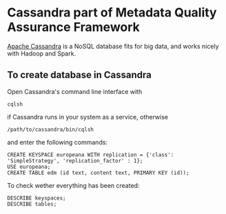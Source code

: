 # Cassandra part of Metadata Quality Assurance Framework

[Apache Cassandra](http://cassandra.apache.org/) is a NoSQL database fits for big data, and works nicely with Hadoop and Spark.

## To create database in Cassandra

Open Cassandra's command line interface with

    cqlsh

if Cassandra runs in your system as a service, otherwise 

    /path/to/cassandra/bin/cqlsh

and enter the following commands:

    CREATE KEYSPACE europeana WITH replication = {'class': 'SimpleStrategy', 'replication_factor' : 1};
    USE europeana;
    CREATE TABLE edm (id text, content text, PRIMARY KEY (id));

To check wether everything has been created:

    DESCRIBE keyspaces;
    DESCRIBE tables;

